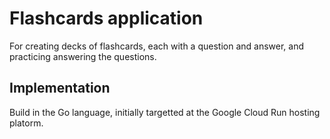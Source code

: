 # Flashcards application

For creating decks of flashcards, each with a question and answer, and practicing answering the questions.

## Implementation

Build in the Go language, initially targetted at the Google Cloud Run hosting platorm.
